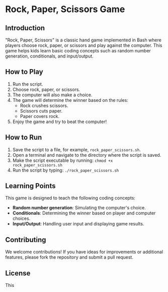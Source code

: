 # Rock, Paper, Scissors Game

## Introduction

"Rock, Paper, Scissors" is a classic hand game implemented in Bash where players choose rock, paper, or scissors and play against the computer. This game helps kids learn basic coding concepts such as random number generation, conditionals, and input/output.

## How to Play

1. Run the script.
2. Choose rock, paper, or scissors.
3. The computer will also make a choice.
4. The game will determine the winner based on the rules:
   - Rock crushes scissors.
   - Scissors cuts paper.
   - Paper covers rock.
5. Enjoy the game and try to beat the computer!

## How to Run

1. Save the script to a file, for example, `rock_paper_scissors.sh`.
2. Open a terminal and navigate to the directory where the script is saved.
3. Make the script executable by running: `chmod +x rock_paper_scissors.sh`
4. Run the script by typing: `./rock_paper_scissors.sh`

## Learning Points

This game is designed to teach the following coding concepts:

- **Random number generation**: Simulating the computer's choice.
- **Conditionals**: Determining the winner based on player and computer choices.
- **Input/Output**: Handling user input and displaying game results.

## Contributing

We welcome contributions! If you have ideas for improvements or additional features, please fork the repository and submit a pull request.

## License

This 
